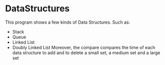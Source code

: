 # DataStructures
This program shows a few kinds of Data Structures. Such as:
- Stack
- Queue
- Linked List
- Doubly Linked List
Moreover, the compare compares the time of each data structure to add and to delete a small set, a medium set and a large set 
